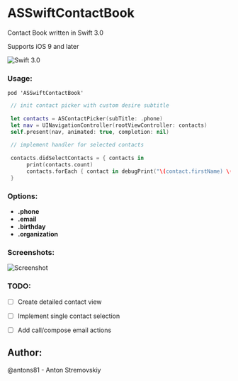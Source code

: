 
# ASSwiftContactBook
Contact Book written in Swift 3.0

Supports iOS 9 and later

![Swift 3.0](https://img.shields.io/badge/Swift-3.0-green.svg?style=flat)

### Usage:
```
pod 'ASSwiftContactBook'
```


```swift
 // init contact picker with custom desire subtitle
 
 let contacts = ASContactPicker(subTitle: .phone)
 let nav = UINavigationController(rootViewController: contacts)
 self.present(nav, animated: true, completion: nil)
 
 // implement handler for selected contacts
 
 contacts.didSelectContacts = { contacts in
      print(contacts.count)
      contacts.forEach { contact in debugPrint("\(contact.firstName) \(contact.lastName)") }
 }

```

### Options:
- **.phone**
- **.email**
- **.birthday**
- **.organization**

### Screenshots:

![Screenshot](https://preview.ibb.co/nxkAq5/Simulator_Screen_Shot_Jul_1_2017_10_08_52.png)


### TODO:

- [ ] Create detailed contact view
- [ ] Implement single contact selection
- [ ] Add call/compose email actions


## Author:
@antons81 - Anton Stremovskiy
